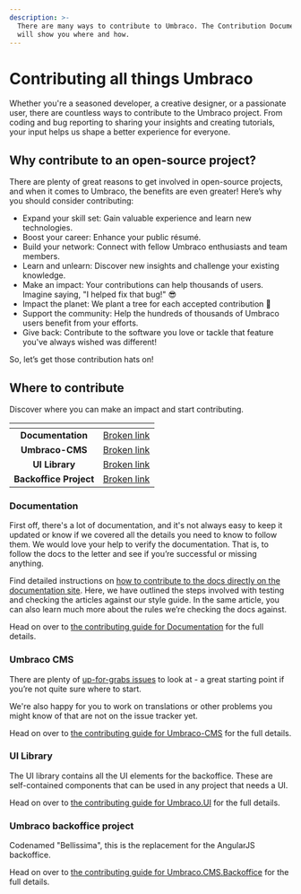 ```yaml
---
description: >-
  There are many ways to contribute to Umbraco. The Contribution Documentation
  will show you where and how.
---
```


# Contributing all things Umbraco

Whether you're a seasoned developer, a creative designer, or a passionate user, there are countless ways to contribute to the Umbraco project. From coding and bug reporting to sharing your insights and creating tutorials, your input helps us shape a better experience for everyone.

## Why contribute to an open-source project?

There are plenty of great reasons to get involved in open-source projects, and when it comes to Umbraco, the benefits are even greater! Here’s why you should consider contributing:

* Expand your skill set: Gain valuable experience and learn new technologies.
* Boost your career: Enhance your public résumé.
* Build your network: Connect with fellow Umbraco enthusiasts and team members.
* Learn and unlearn: Discover new insights and challenge your existing knowledge.
* Make an impact: Your contributions can help thousands of users. Imagine saying, "I helped fix that bug!" 😎
* Impact the planet: We plant a tree for each accepted contribution 🌳
* Support the community: Help the hundreds of thousands of Umbraco users benefit from your efforts.
* Give back: Contribute to the software you love or tackle that feature you've always wished was different!

So, let’s get those contribution hats on!

## Where to contribute

Discover where you can make an impact and start contributing.

<table data-card-size="large" data-view="cards"><thead><tr><th align="center"></th><th data-hidden data-card-target data-type="content-ref"></th></tr></thead><tbody><tr><td align="center"><strong>Documentation</strong></td><td><a href="broken-reference">Broken link</a></td></tr><tr><td align="center"><strong>Umbraco-CMS</strong></td><td><a href="broken-reference">Broken link</a></td></tr><tr><td align="center"><strong>UI Library</strong></td><td><a href="broken-reference">Broken link</a></td></tr><tr><td align="center"><strong>Backoffice Project</strong></td><td><a href="broken-reference">Broken link</a></td></tr></tbody></table>

### Documentation

First off, there's a lot of documentation, and it's not always easy to keep it updated or know if we covered all the details you need to know to follow them. We would love your help to verify the documentation. That is, to follow the docs to the letter and see if you’re successful or missing anything.

Find detailed instructions on [how to contribute to the docs directly on the documentation site](documentation/getting-started/). Here, we have outlined the steps involved with testing and checking the articles against our style guide. In the same article, you can also learn much more about the rules we’re checking the docs against.

Head on over to [the contributing guide for Documentation](documentation/getting-started/) for the full details.

### Umbraco CMS

There are plenty of [up-for-grabs issues](https://github.com/umbraco/Umbraco-CMS/issues?q=is%3Aopen+sort%3Aupdated-desc+label%3Acommunity%2Fup-for-grabs+) to look at - a great starting point if you’re not quite sure where to start.

We're also happy for you to work on translations or other problems you might know of that are not on the issue tracker yet.

Head on over to [the contributing guide for Umbraco-CMS](umbraco-cms/contributing.md) for the full details.

### UI Library

The UI library contains all the UI elements for the backoffice. These are self-contained components that can be used in any project that needs a UI.

Head on over to [the contributing guide for Umbraco.UI](ui-library/contributing.md) for the full details.

### Umbraco backoffice project

Codenamed "Bellissima", this is the replacement for the AngularJS backoffice.

Head on over to [the contributing guide for Umbraco.CMS.Backoffice](backoffice-project/contributing.md) for the full details.
